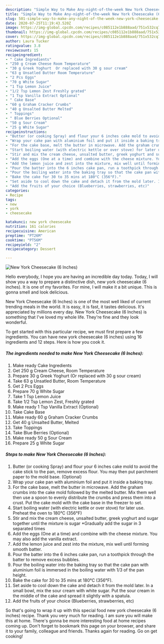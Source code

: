 ```yaml
---
description: "Simple Way to Make Any-night-of-the-week New York Cheesecake (6 Inches)"
title: "Simple Way to Make Any-night-of-the-week New York Cheesecake (6 Inches)"
slug: 501-simple-way-to-make-any-night-of-the-week-new-york-cheesecake-6-inches
date: 2020-07-25T11:19:43.520Z
image: https://img-global.cpcdn.com/recipes/c085112e1b888aad/751x532cq70/new-york-cheesecake-6-inches-recipe-main-photo.jpg
thumbnail: https://img-global.cpcdn.com/recipes/c085112e1b888aad/751x532cq70/new-york-cheesecake-6-inches-recipe-main-photo.jpg
cover: https://img-global.cpcdn.com/recipes/c085112e1b888aad/751x532cq70/new-york-cheesecake-6-inches-recipe-main-photo.jpg
author: Laura Tucker
ratingvalue: 3.8
reviewcount: 15
recipeingredient:
- " Cake Ingredients"
- "250 g Cream Cheese Room Temperature"
- "30 g Greek Yoghurt  Or replaced with 30 g sour cream"
- "63 g Unsatled Butter Room Temperature"
- "2 Pcs Eggs"
- "70 g White Sugar"
- "1 Tsp Lemon Juice"
- "1/2 Tsp Lemon Zest Freshly grated"
- "1 Tsp Vanilla Extract Optional"
- " Cake Base"
- "60 g Graham Cracker Crumbs"
- "40 g Unsalted Butter Melted"
- " Toppings"
- " Blue Berries Optional"
- "50 g Sour Cream"
- "25 g White Sugar"
recipeinstructions:
- "Butter (or cooking Spray) and flour your 6 inches cake mold to avoid the cake stick to the pan, remove excess flour. You may then put parchment paper to the mold base. (Optional)"
- "Wrap your cake pan with aluminium foil and put it inside a baking tray."
- "For the cake base, melt the butter in microwave. Add the graham crumbs into the cake mold followed by the melted butter. Mix them well then use a spoon to evenly distribute the crumbs and press them into a crust. Put the cake mold with the cake base in the freezer to set."
- "Start boiling water (with electric kettle or over stove) for later use. Preheat the oven to 180°C (356°F)"
- "Stir and mix the cream cheese, unsalted butter, greek yoghurt and sugar together until the mixture is sugar *Gradually add the sugar in 3 separated times"
- "Add the eggs (One at a time) and combine with the cheese mixture. You may also add the vanilla extract."
- "Add the lemon juice and zest into the mixture, mix well until forming smooth batter."
- "Pour the batter into the 6 inches cake pan, run a toothpick through the batter to remove excess bubbles."
- "Pour the boiling water into the baking tray so that the cake pan with aluminium foil is immersed in the boiling water with 1/3 of the pan height."
- "Bake the cake for 30 to 35 mins at 180°C (356°F)."
- "Set aside to cool down the cake and detach it from the mold later. In a small bowl, mix the sour cream with white sugar. Put the sour cream in the middle of the cake and spread it slightly with a spatula."
- "Add the fruits of your choice (Blueberries, strawberries, etc)"
categories:
- Recipe
tags:
- new
- york
- cheesecake

katakunci: new york cheesecake 
nutrition: 161 calories
recipecuisine: American
preptime: "PT26M"
cooktime: "PT56M"
recipeyield: "2"
recipecategory: Dessert

---
```



![New York Cheesecake (6 Inches)](https://img-global.cpcdn.com/recipes/c085112e1b888aad/751x532cq70/new-york-cheesecake-6-inches-recipe-main-photo.jpg)

Hello everybody, I hope you are having an incredible day today. Today, I will show you a way to prepare a distinctive dish, new york cheesecake (6 inches). It is one of my favorites. For mine, I will make it a bit unique. This is gonna smell and look delicious.



New York Cheesecake (6 Inches) is one of the most well liked of current trending meals in the world. It is easy, it is fast, it tastes delicious. It's appreciated by millions every day. New York Cheesecake (6 Inches) is something that I've loved my whole life. They're fine and they look wonderful.


To get started with this particular recipe, we must first prepare a few ingredients. You can have new york cheesecake (6 inches) using 16 ingredients and 12 steps. Here is how you cook it.

<!--inarticleads1-->

##### The ingredients needed to make New York Cheesecake (6 Inches):

1. Make ready  Cake Ingredients
1. Get 250 g Cream Cheese, Room Temperature
1. Prepare 30 g Greek Yoghurt  (Or replaced with 30 g sour cream)
1. Take 63 g Unsatled Butter, Room Temperature
1. Get 2 Pcs Eggs
1. Prepare 70 g White Sugar
1. Take 1 Tsp Lemon Juice
1. Take 1/2 Tsp Lemon Zest, Freshly grated
1. Make ready 1 Tsp Vanilla Extract (Optional)
1. Take  Cake Base
1. Make ready 60 g Graham Cracker Crumbs
1. Get 40 g Unsalted Butter, Melted
1. Take  Toppings
1. Take  Blue Berries (Optional)
1. Make ready 50 g Sour Cream
1. Prepare 25 g White Sugar




<!--inarticleads2-->

##### Steps to make New York Cheesecake (6 Inches):

1. Butter (or cooking Spray) and flour your 6 inches cake mold to avoid the cake stick to the pan, remove excess flour. You may then put parchment paper to the mold base. (Optional)
1. Wrap your cake pan with aluminium foil and put it inside a baking tray.
1. For the cake base, melt the butter in microwave. Add the graham crumbs into the cake mold followed by the melted butter. Mix them well then use a spoon to evenly distribute the crumbs and press them into a crust. Put the cake mold with the cake base in the freezer to set.
1. Start boiling water (with electric kettle or over stove) for later use. Preheat the oven to 180°C (356°F)
1. Stir and mix the cream cheese, unsalted butter, greek yoghurt and sugar together until the mixture is sugar *Gradually add the sugar in 3 separated times
1. Add the eggs (One at a time) and combine with the cheese mixture. You may also add the vanilla extract.
1. Add the lemon juice and zest into the mixture, mix well until forming smooth batter.
1. Pour the batter into the 6 inches cake pan, run a toothpick through the batter to remove excess bubbles.
1. Pour the boiling water into the baking tray so that the cake pan with aluminium foil is immersed in the boiling water with 1/3 of the pan height.
1. Bake the cake for 30 to 35 mins at 180°C (356°F).
1. Set aside to cool down the cake and detach it from the mold later. In a small bowl, mix the sour cream with white sugar. Put the sour cream in the middle of the cake and spread it slightly with a spatula.
1. Add the fruits of your choice (Blueberries, strawberries, etc)




So that's going to wrap it up with this special food new york cheesecake (6 inches) recipe. Thank you very much for reading. I am sure you will make this at home. There's gonna be more interesting food at home recipes coming up. Don't forget to bookmark this page on your browser, and share it to your family, colleague and friends. Thanks again for reading. Go on get cooking!
